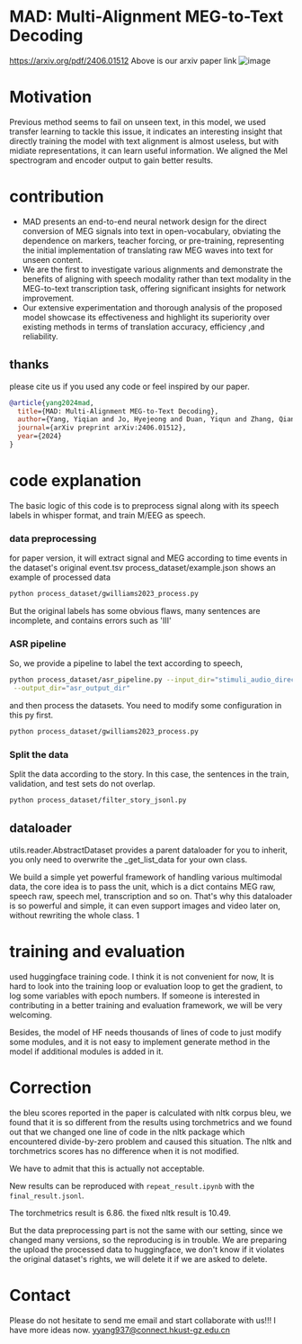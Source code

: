 # MAD: Multi-Alignment MEG-to-Text Decoding

https://arxiv.org/pdf/2406.01512
Above is our arxiv paper link
![image](https://github.com/NeuSpeech/MAD-MEG2text/assets/151606332/16765c20-fa44-41b6-bde2-01508bcbee50)

# Motivation

Previous method seems to fail on unseen text, in this model, we used transfer learning to tackle this issue, it indicates an interesting insight that directly training the model with text alignment is almost useless, but with midiate representations, it can learn useful information. We aligned the Mel spectrogram and encoder output to gain better results.

# contribution

* MAD presents an end-to-end neural network design for the direct conversion of MEG
  signals into text in open-vocabulary, obviating the dependence on markers, teacher forcing,
  or pre-training, representing the initial implementation of translating raw MEG waves into
  text for unseen content.
* We are the first to investigate various alignments and demonstrate the benefits of aligning
  with speech modality rather than text modality in the MEG-to-text transcription task, offering
  significant insights for network improvement.
* Our extensive experimentation and thorough analysis of the proposed model showcase its
  effectiveness and highlight its superiority over existing methods in terms of translation
  accuracy, efficiency ,and reliability.

## thanks

please cite us if you used any code or feel inspired by our paper.

```bib
@article{yang2024mad,
  title={MAD: Multi-Alignment MEG-to-Text Decoding},
  author={Yang, Yiqian and Jo, Hyejeong and Duan, Yiqun and Zhang, Qiang and Zhou, Jinni and Lee, Won Hee and Xu, Renjing and Xiong, Hui},
  journal={arXiv preprint arXiv:2406.01512},
  year={2024}
}
```

# code explanation

The basic logic of this code is to preprocess signal along with
its speech labels in whisper format, and train M/EEG as speech.

### data preprocessing

for paper version, it will extract signal and MEG according to
time events in the dataset's original event.tsv
process_dataset/example.json shows an example of processed data

```bash
python process_dataset/gwilliams2023_process.py
```

But the original labels has some obvious flaws, many sentences
are incomplete, and contains errors such as 'III'

### ASR pipeline

So, we provide a pipeline to label the text according to speech,

```bash
python process_dataset/asr_pipeline.py --input_dir="stimuli_audio_directory"\
 --output_dir="asr_output_dir" 
```

and then process the datasets. You need to modify some configuration in this py first.

```bash
python process_dataset/gwilliams2023_process.py
```

### Split the data

Split the data according to the story. In this case, the sentences in the train, validation, and test sets do not overlap.

```bash
python process_dataset/filter_story_jsonl.py
```

## dataloader

utils.reader.AbstractDataset provides a parent dataloader for you to inherit,
you only need to overwrite the _get_list_data for your own class.

We build a simple yet powerful framework of handling various multimodal data, the core idea is to
pass the unit, which is a dict contains MEG raw, speech raw, speech mel, transcription and so on.
That's why this dataloader is so powerful and simple, it can even support images and video later on,
without rewriting the whole class. 1

# training and evaluation

used huggingface training code. I think it is not convenient for now,
It is hard to look into the training loop or evaluation loop to get
the gradient, to log some variables with epoch numbers. If someone is
interested in contributing in a better training and evaluation framework,
we will be very welcoming.

Besides, the model of HF needs thousands of lines of code to just modify
some modules, and it is not easy to implement generate method in the model
if additional modules is added in it.

# Correction

the bleu scores reported in the paper is calculated with nltk corpus bleu, 
we found that it is so different from the results using torchmetrics and 
we found out that we changed one line of code in the nltk package which 
encountered divide-by-zero problem and caused this situation. 
The nltk and torchmetrics scores has no difference when it is not modified.

We have to admit that this is actually not acceptable.

New results can be reproduced with `repeat_result.ipynb` with the `final_result.jsonl`.

The torchmetrics result is 6.86. the fixed nltk result is 10.49.

But the data preprocessing part is not the same with our setting, since we changed many versions, 
so the reproducing is in trouble.
We are preparing the upload the processed data to huggingface, 
we don't know if it violates the original dataset's rights,
we will delete it if we are asked to delete.


# Contact

Please do not hesitate to send me email and start collaborate with us!!!
I have more ideas now.
yyang937@connect.hkust-gz.edu.cn
